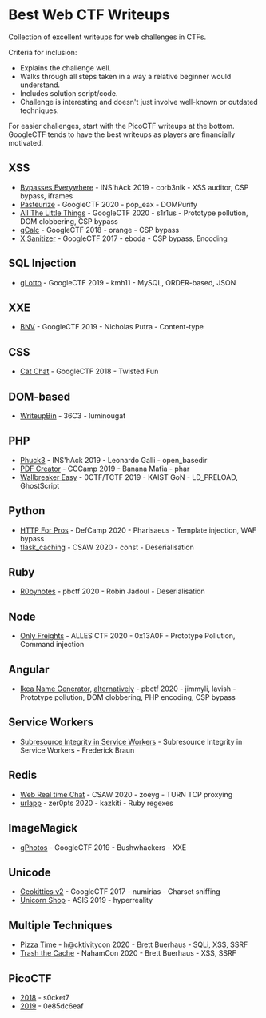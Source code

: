 # Best Web CTF Writeups

Collection of excellent writeups for web challenges in CTFs.

Criteria for inclusion:
 - Explains the challenge well.
 - Walks through all steps taken in a way a relative beginner would understand.
 - Includes solution script/code.
 - Challenge is interesting and doesn't just involve well-known or outdated techniques.

For easier challenges, start with the PicoCTF writeups at the bottom.
GoogleCTF tends to have the best writeups as players are financially motivated.

## XSS
 - [Bypasses Everywhere](https://corb3nik.github.io/blog/ins-hack-2019/bypasses-everywhere) - INS'hAck 2019 - corb3nik - XSS auditor, CSP bypass, iframes
 - [Pasteurize](https://pop-eax.github.io/blog/posts/ctf-writeup/web/xss/2020/08/23/googlectf2020-pasteurize-tech-support-challenge-writeups/) - GoogleCTF 2020 - pop_eax - DOMPurify
 - [All The Little Things](https://blog.s1r1us.ninja/CTF/IuseBing) - GoogleCTF 2020 - s1r1us - Prototype pollution, DOM clobbering, CSP bypass
 - [gCalc](https://blog.orange.tw/2018/06/google-ctf-2018-quals-web-gcalc.html) - GoogleCTF 2018 - orange - CSP bypass
 - [X Sanitizer](https://kitctf.de/writeups/googlectf/x-sanitizer) - GoogleCTF 2017 - eboda - CSP bypass, Encoding

## SQL Injection
 - [gLotto](https://ctftime.org/writeup/15812) - GoogleCTF 2019 - kmh11 - MySQL, ORDER-based, JSON

## XXE
 - [BNV](https://medium.com/hmif-itb/googlectf-2019-web-bnv-writeup-nicholas-rianto-putra-medium-b8e2d86d78b2) - GoogleCTF 2019 - Nicholas Putra - Content-type

## CSS
 - [Cat Chat](https://twisted-fun.github.io/2018-06-26-GCTF18-WEB-210/) - GoogleCTF 2018 - Twisted Fun

## DOM-based
 - [WriteupBin](https://ctftime.org/writeup/17891) - 36C3 - luminougat

## PHP
 - [Phuck3](https://flagbot.ch/posts/phuck3/) - INS'hAck 2019 - Leonardo Galli - open_basedir
 - [PDF Creator](https://bananamafia.dev/post/php-deserialize-cccamp19/) - CCCamp 2019 - Banana Mafia - phar
 - [Wallbreaker Easy](https://github.com/mdsnins/ctf-writeups/blob/master/2019/0ctf%202019/Wallbreaker%20Easy/WallbreakerEasy.md) - 0CTF/TCTF 2019 - KAIST GoN - LD_PRELOAD, GhostScript

## Python
 - [HTTP For Pros](https://ctftime.org/writeup/25264) - DefCamp 2020 - Pharisaeus - Template injection, WAF bypass
 - [flask_caching](https://ctftime.org/writeup/23360) - CSAW 2020 - const - Deserialisation

## Ruby
 - [R0bynotes](https://flagbot.ch/posts/r0bynotes/) - pbctf 2020 - Robin Jadoul - Deserialisation

## Node
 - [Only Freights](https://github.com/0x13A0F/CTF_Writeups/tree/master/alles_ctf#onlyfreights) - ALLES CTF 2020 - 0x13A0F - Prototype Pollution, Command injection

## Angular
 - [Ikea Name Generator](https://blog.jimmyli.us/articles/2020-12/PerfectBlueCTF-WebExploitaiton), [alternatively](https://w0y.at/writeup/2020/12/08/pbctf-2020-ikea-name-generator.html) - pbctf 2020 - jimmyli, lavish - Prototype pollution, DOM clobbering, PHP encoding, CSP bypass

## Service Workers
 - [Subresource Integrity in Service Workers](https://frederik-braun.com/sw-sri-challenge.html) - Subresource Integrity in Service Workers - Frederick Braun

## Redis
 - [Web Real time Chat](https://github.com/zoeyg/public-write-ups/blob/master/csaw-2020/web-real-time-chat.md) - CSAW 2020 - zoeyg - TURN TCP proxying
 - [urlapp](https://ctftime.org/writeup/18603) - zer0pts 2020 - kazkiti - Ruby regexes

## ImageMagick
 - [gPhotos](https://blog.bushwhackers.ru/googlectf-2019-gphotos-writeup/) - GoogleCTF 2019 - Bushwhackers - XXE

## Unicode
 - [Geokitties v2](https://github.com/numirias/ctf/blob/master/writeup-google-ctf-2017-geokitties-v2.md) - GoogleCTF 2017 - numirias - Charset sniffing
 - [Unicorn Shop](https://github.com/hyperreality/ctf-writeups/tree/master/2019-asis) - ASIS 2019 - hyperreality

## Multiple Techniques
 - [Pizza Time](https://buer.haus/2020/07/31/hcktivitycon-pizza-time-web-750/) - h@cktivitycon 2020 - Brett Buerhaus - SQLi, XSS, SSRF
 - [Trash the Cache](https://buer.haus/2020/06/14/nahamcon-trash-the-cache-write-up-web-1000/) - NahamCon 2020 - Brett Buerhaus - XSS, SSRF

## PicoCTF
 - [2018](https://s0cket7.com/picoctf-web/) - s0cket7
 - [2019](https://github.com/0e85dc6eaf/CTF-Writeups/tree/master/PicoCTF%202019/Web%20Exploitation) - 0e85dc6eaf
